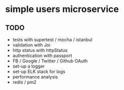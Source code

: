 # simple users microservice

## TODO

- tests with supertest / mocha / istanbul
- validation with Joi
- http status with httpStatus
- authentication with passport
- FB / Google / Twitter / Github OAuth
- set-up a logger
- set-up ELK stack for logs
- performance analysis
- redis / pm2

